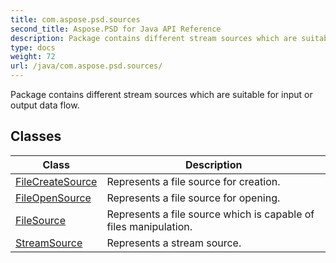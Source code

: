 ```yaml
---
title: com.aspose.psd.sources
second_title: Aspose.PSD for Java API Reference
description: Package contains different stream sources which are suitable for input or output data flow.
type: docs
weight: 72
url: /java/com.aspose.psd.sources/
---
```



Package contains different stream sources which are suitable for input or output data flow.


## Classes

| Class | Description |
| --- | --- |
| [FileCreateSource](../com.aspose.psd.sources/filecreatesource) | Represents a file source for creation. |
| [FileOpenSource](../com.aspose.psd.sources/fileopensource) | Represents a file source for opening. |
| [FileSource](../com.aspose.psd.sources/filesource) | Represents a file source which is capable of files manipulation. |
| [StreamSource](../com.aspose.psd.sources/streamsource) | Represents a stream source. |
